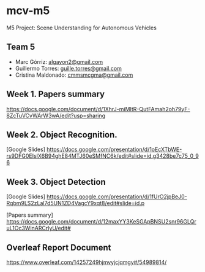 # mcv-m5
M5 Project: Scene Understanding for Autonomous Vehicles

## Team 5
- Marc Górriz: algayon2@gmail.com
- Guillermo Torres: guille.torres@gmail.com
- Cristina Maldonado: cmmsmcgma@gmail.com

## Week 1. Papers summary
https://docs.google.com/document/d/1XhrJ-miMItR-QutFAmah2oh79yF-8ZcTuVCvWArW3wA/edit?usp=sharing
## Week 2. Object Recognition.
[Google Slides] https://docs.google.com/presentation/d/1oEcXTbWE-rs9DFG0EIsIX6B94ghE84MTJ60eSMfNC6k/edit#slide=id.g3428be7c75_0_96
## Week 3. Object Detection
[Google Slides] https://docs.google.com/presentation/d/1fUrO2jpBeJ0-Rqbm9LS2zLal7d5UN1ZD4VagcY9xqt8/edit#slide=id.p

[Papers summary] https://docs.google.com/document/d/12maxYY3KeSGApBNSU2snr96GLQruL1Oc3WinARCrlyU/edit#

## Overleaf Report Document
https://www.overleaf.com/14257249hjmvyjcjqmgy#/54989814/
